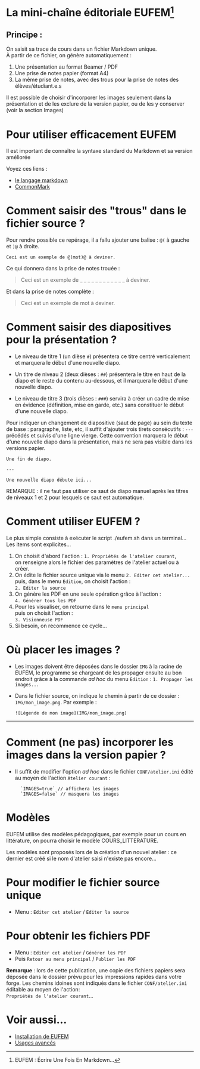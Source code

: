 # La mini-chaîne éditoriale EUFEM[^1]

[^1]: EUFEM : Écrire Une Fois En Markdown...

## Principe :

On saisit sa trace de cours dans un fichier Markdown unique.  
À partir de ce fichier, on génère automatiquement :

1. Une présentation au format Beamer / PDF
2. Une prise de notes papier (format A4)
3. La même prise de notes, avec des trous pour la prise de notes des élèves/étudiant.e.s

Il est possible de choisir d'incorporer les images seulement dans la présentation et de les exclure de la version papier, ou de les y conserver (voir la section Images)

# Pour utiliser efficacement EUFEM

Il est important de connaître la syntaxe standard du Markdown et sa version améliorée

Voyez ces liens : 

+ [le langage markdown](https://enacit1.epfl.ch/markdown-pandoc/#le-langage-markdown)
+ [CommonMark](https://commonmark.org/)

# Comment saisir des "trous" dans le fichier source ?

Pour rendre possible ce repérage, il a fallu ajouter une balise : `@(` à gauche et `)@` 
à droite.

	Ceci est un exemple de @(mot)@ à deviner.

Ce qui donnera dans la prise de notes trouée :

> Ceci est un exemple de _ _ _ _ _ _ _ _ _ _ _ _ à deviner.

Et dans la prise de notes complète :

> Ceci est un exemple de mot à deviner.

# Comment saisir des diapositives pour la présentation ?

+ Le niveau de titre 1 (un dièse `#`) présentera ce titre centré 
verticalement et marquera le début d'une nouvelle diapo.

+ Un titre de niveau 2 (deux dièses : `##`) présentera le titre en haut 
de la diapo et le reste du contenu au-dessous, et il marquera le début 
d'une nouvelle diapo.

+ Le niveau de titre 3 (trois dièses : `###`) servira à créer un cadre 
de mise en évidence (définition, mise en garde, etc.) sans constituer le 
début d'une nouvelle diapo.

Pour indiquer un changement de diapositive (saut de page) au sein du 
texte de base : paragraphe, liste, etc, il suffit d'ajouter trois 
tirets consécutifs : `---` précédés et suivis d'une ligne vierge. Cette 
convention marquera le début d'une nouvelle diapo dans la présentation, 
mais ne sera pas visible dans les versions papier.

	Une fin de diapo.

	---

	Une nouvelle diapo débute ici...

REMARQUE : il ne faut pas utiliser ce saut de diapo manuel après les 
titres de niveaux 1 et 2 pour lesquels ce saut est automatique.

# Comment utiliser EUFEM ?

Le plus simple consiste à exécuter le script ./eufem.sh dans un terminal... Les items 
sont explicites...

1. On choisit d'abord l'action : `1. Propriétés de l'atelier courant`,  
on renseigne alors le fichier des paramètres de l'atelier actuel ou à créer.
2. On édite le fichier source unique via le menu `2. Editer cet atelier...`  
 puis, dans le menu `Edition`, on choisit l'action :  
 `2. Editer la source`
3. On génère les PDF en une seule opération grâce à l'action :  
`4. Générer tous les PDF`
4. Pour les visualiser, on retourne dans le `menu principal`  
puis on choisit l'action :  
`3. Visionneuse PDF` 
5. Si besoin, on recommence ce cycle...

# Où placer les images ?

+ Les images doivent être déposées dans le dossier `IMG` à la racine de 
EUFEM, le programme se chargeant de les propager ensuite au bon endroit 
grâce à la commande _ad hoc_ du menu `Edition` :
`1. Propager les images...`

+ Dans le fichier source, on indique le 
chemin à partir de ce dossier : `IMG/mon_image.png`. Par exemple :

	`![Légende de mon image](IMG/mon_image.png)`

---

# Comment (ne pas) incorporer les images dans la version papier ?

+ Il suffit de modifier l'option _ad hoc_ dans le fichier 
`CONF/atelier.ini` édité au moyen de l'action `Atelier courant` :

        `IMAGES=true` // affichera les images
        `IMAGES=false` // masquera les images

# Modèles

EUFEM utilise des modèles pédagogiques, par exemple pour un cours en 
littérature, on pourra choisir le modèle COURS_LITTERATURE.

Les modèles sont proposés lors de la création d'un nouvel atelier : ce 
dernier est créé si le nom d'atelier saisi n'existe pas encore...

# Pour modifier le fichier source unique

+ Menu : `Editer cet atelier` / `Editer la source`

# Pour obtenir les fichiers PDF

+ Menu : `Editer cet atelier` / `Générer les PDF`
+ Puis `Retour au menu principal` / `Publier les PDF`

**Remarque** : lors de cette publication, une copie 
des fichiers papiers sera déposée dans le dossier prévu pour les 
impressions rapides dans votre forge. Les chemins idoines sont indiqués 
dans le fichier `CONF/atelier.ini` éditable au moyen de l'action:  
 `Propriétés de l'atelier courant`...

# Voir aussi...

+ [Installation de EUFEM](../Installation_Eufem.pdf)
+ [Usages avancés](../Usages_avances.pdf)

